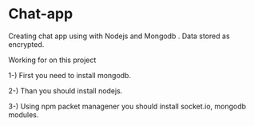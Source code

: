 # Chat-app
Creating chat app using with Nodejs and Mongodb . Data stored as encrypted.

Working for on this project

1-) First you need to install mongodb.

2-) Than you should install nodejs. 

3-) Using npm packet managener you should install socket.io, mongodb modules.
